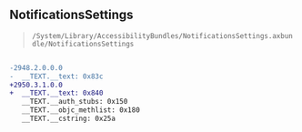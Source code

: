 ## NotificationsSettings

> `/System/Library/AccessibilityBundles/NotificationsSettings.axbundle/NotificationsSettings`

```diff

-2948.2.0.0.0
-  __TEXT.__text: 0x83c
+2950.3.1.0.0
+  __TEXT.__text: 0x840
   __TEXT.__auth_stubs: 0x150
   __TEXT.__objc_methlist: 0x180
   __TEXT.__cstring: 0x25a

```
